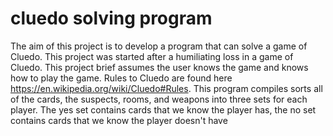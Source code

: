 # cluedo solving program
The aim of this project is to develop a program that can solve a game of Cluedo. This project was started after a humiliating loss in a game of Cluedo. This project brief assumes the user knows the game and knows how to play the game. Rules to Cluedo are found here https://en.wikipedia.org/wiki/Cluedo#Rules. This program compiles sorts all of the cards, the suspects, rooms, and weapons into three sets for each player. The yes set contains cards that we know the player has, the no set contains cards that we know the player doesn't have